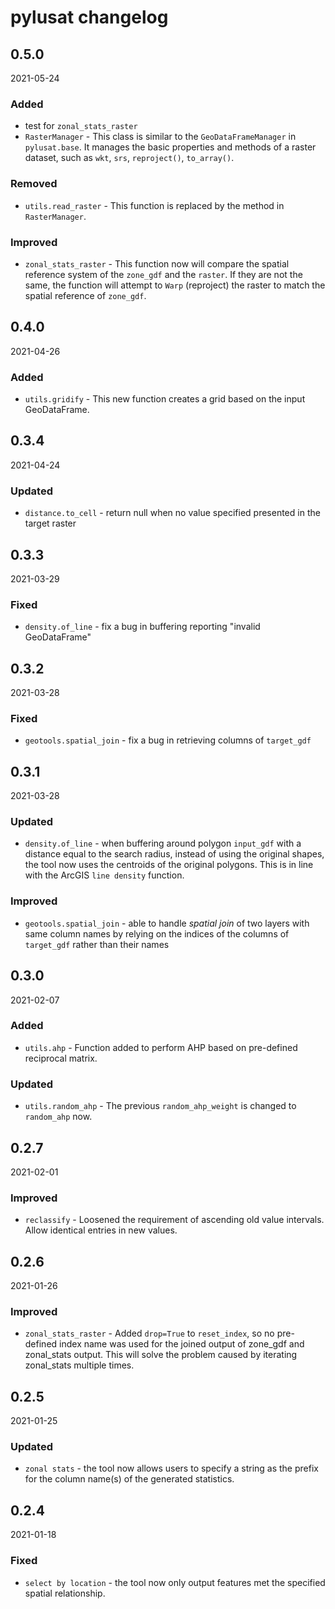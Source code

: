 # pylusat changelog

## 0.5.0

2021-05-24

### Added

- test for `zonal_stats_raster`
- `RasterManager` - This class is similar to the `GeoDataFrameManager` in
  `pylusat.base`. It manages the basic properties and methods of a raster
  dataset, such as `wkt`, `srs`, `reproject()`, `to_array()`.
  
### Removed

- `utils.read_raster` - This function is replaced by the method in
  `RasterManager`.

### Improved

- `zonal_stats_raster` - This function now will compare the spatial reference
  system of the `zone_gdf` and the `raster`. If they are not the same, the
  function will attempt to `Warp` (reproject) the raster to match the spatial
  reference of `zone_gdf`. 

## 0.4.0

2021-04-26

### Added

- `utils.gridify` - This new function creates a grid based on the input
  GeoDataFrame.

## 0.3.4

2021-04-24

### Updated

- `distance.to_cell` - return null when no value specified presented in the
  target raster

## 0.3.3

2021-03-29

### Fixed

- `density.of_line` - fix a bug in buffering reporting "invalid GeoDataFrame"

## 0.3.2

2021-03-28

### Fixed

- `geotools.spatial_join` - fix a bug in retrieving columns of `target_gdf`

## 0.3.1

2021-03-28

### Updated

- `density.of_line` - when buffering around polygon `input_gdf` with a distance
  equal to the search radius, instead of using the original shapes, the tool
  now uses the centroids of the original polygons. This is in line with the
  ArcGIS `line density` function.
  
### Improved

- `geotools.spatial_join` - able to handle _spatial join_ of two layers with
  same column names by relying on the indices of the columns of `target_gdf`
  rather than their names

## 0.3.0

2021-02-07

### Added

- `utils.ahp` - Function added to perform AHP based on pre-defined reciprocal
  matrix.
  
### Updated

- `utils.random_ahp` - The previous `random_ahp_weight` is changed to
  `random_ahp` now. 

## 0.2.7

2021-02-01

### Improved

- `reclassify` - Loosened the requirement of ascending old value intervals. 
  Allow identical entries in new values. 

## 0.2.6

2021-01-26

### Improved

- `zonal_stats_raster` - Added `drop=True` to `reset_index`, so no pre-defined
  index name was used for the joined output of zone_gdf and zonal_stats output. 
  This will solve the problem caused by iterating zonal_stats multiple times. 

## 0.2.5

2021-01-25

### Updated

- `zonal stats` - the tool now allows users to specify a string as the prefix
  for the column name(s) of the generated statistics.

## 0.2.4

2021-01-18

### Fixed

- `select by location` - the tool now only output features met the specified
  spatial relationship.